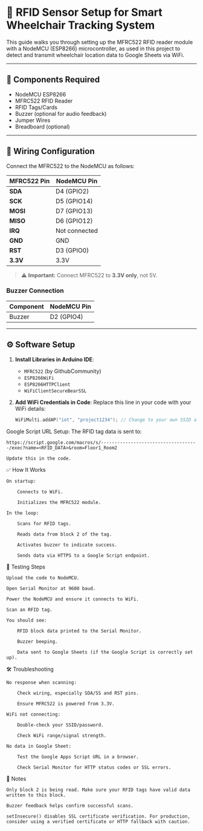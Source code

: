# 📡 RFID Sensor Setup for Smart Wheelchair Tracking System

This guide walks you through setting up the MFRC522 RFID reader module with a NodeMCU (ESP8266) microcontroller, as used in this project to detect and transmit wheelchair location data to Google Sheets via WiFi.

---

## 🔧 Components Required

- NodeMCU ESP8266
- MFRC522 RFID Reader
- RFID Tags/Cards
- Buzzer (optional for audio feedback)
- Jumper Wires
- Breadboard (optional)

---

## 🔌 Wiring Configuration

Connect the MFRC522 to the NodeMCU as follows:

| MFRC522 Pin | NodeMCU Pin |
|-------------|-------------|
| **SDA**     | D4 (GPIO2)  |
| **SCK**     | D5 (GPIO14) |
| **MOSI**    | D7 (GPIO13) |
| **MISO**    | D6 (GPIO12) |
| **IRQ**     | Not connected |
| **GND**     | GND         |
| **RST**     | D3 (GPIO0)  |
| **3.3V**    | 3.3V        |

> ⚠️ **Important:** Connect MFRC522 to **3.3V only**, not 5V.

### Buzzer Connection

| Component | NodeMCU Pin |
|-----------|-------------|
| Buzzer    | D2 (GPIO4)  |

---

## ⚙️ Software Setup

1. **Install Libraries in Arduino IDE**:
   - `MFRC522` (by GithubCommunity)
   - `ESP8266WiFi`
   - `ESP8266HTTPClient`
   - `WiFiClientSecureBearSSL`

2. **Add WiFi Credentials in Code**:
   Replace this line in your code with your WiFi details:
   ```cpp
   WiFiMulti.addAP("iot", "project1234"); // Change to your own SSID and password

Google Script URL Setup:
The RFID tag data is sent to:

    https://script.google.com/macros/s/------------------------------------/exec?name=<RFID_DATA>&room=Floor1_Room2

    Update this in the code.

✅ How It Works

    On startup:

        Connects to WiFi.

        Initializes the MFRC522 module.

    In the loop:

        Scans for RFID tags.

        Reads data from block 2 of the tag.

        Activates buzzer to indicate success.

        Sends data via HTTPS to a Google Script endpoint.

🧪 Testing Steps

    Upload the code to NodeMCU.

    Open Serial Monitor at 9600 baud.

    Power the NodeMCU and ensure it connects to WiFi.

    Scan an RFID tag.

    You should see:

        RFID block data printed to the Serial Monitor.

        Buzzer beeping.

        Data sent to Google Sheets (if the Google Script is correctly set up).

🛠️ Troubleshooting

    No response when scanning:

        Check wiring, especially SDA/SS and RST pins.

        Ensure MFRC522 is powered from 3.3V.

    WiFi not connecting:

        Double-check your SSID/password.

        Check WiFi range/signal strength.

    No data in Google Sheet:

        Test the Google Apps Script URL in a browser.

        Check Serial Monitor for HTTP status codes or SSL errors.

📌 Notes

    Only block 2 is being read. Make sure your RFID tags have valid data written to this block.

    Buzzer feedback helps confirm successful scans.

    setInsecure() disables SSL certificate verification. For production, consider using a verified certificate or HTTP fallback with caution.


